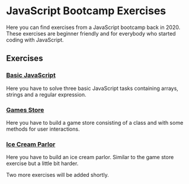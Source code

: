 # JavaScript Bootcamp Exercises

Here you can find exercises from a JavaScript bootcamp back in 2020. These exercises are beginner friendly and for everybody who started coding with JavaScript.

## Exercises

### [Basic JavaScript](https://github.com/saschazengler/javascript_bootcamp_exercises/tree/main/Basic%20JavaScript)

Here you have to solve three basic JavaScript tasks containing arrays, strings and a regular expression.

### [Games Store](https://github.com/saschazengler/javascript_bootcamp_exercises/tree/main/Games%20Store)

Here you have to build a game store consisting of a class and with some methods for user interactions.

### [Ice Cream Parlor](https://github.com/saschazengler/javascript_bootcamp_exercises/tree/main/Ice%20Cream%20Parlor)

Here you have to build an ice cream parlor. Similar to the game store exercise but a little bit harder.

Two more exercises will be added shortly.
